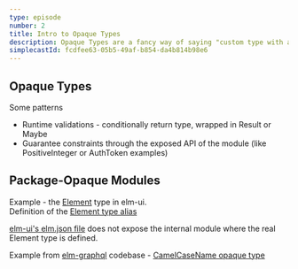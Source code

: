 ```yaml
---
type: episode
number: 2
title: Intro to Opaque Types
description: Opaque Types are a fancy way of saying "custom type with a private constructor." We talk about the basics, how to get started, and some patterns for using Opaque Types.
simplecastId: fcdfee63-05b5-49af-b854-da4b814b98e6
---
```

## Opaque Types

Some patterns

* Runtime validations - conditionally return type, wrapped in Result or Maybe
* Guarantee constraints through the exposed API of the module (like PositiveInteger or AuthToken examples)

## Package-Opaque Modules

Example - the [Element](https://package.elm-lang.org/packages/mdgriffith/elm-ui/latest/Element#Element) type in elm-ui.  
Definition of the [Element type alias](https://github.com/mdgriffith/elm-ui/blob/53a2732d9533c242c7690e16506b673af982032a/src/Element.elm#L325-L326)

[elm-ui's elm.json file](https://github.com/mdgriffith/elm-ui/blob/1.1.5/elm.json#L7-L17) does not expose the internal module where the real Element type is defined.

Example from [elm-graphql](https://github.com/dillonkearns/elm-graphql) codebase - [CamelCaseName opaque type](https://github.com/dillonkearns/elm-graphql/blob/master/generator/src/Graphql/Parser/CamelCaseName.elm)
